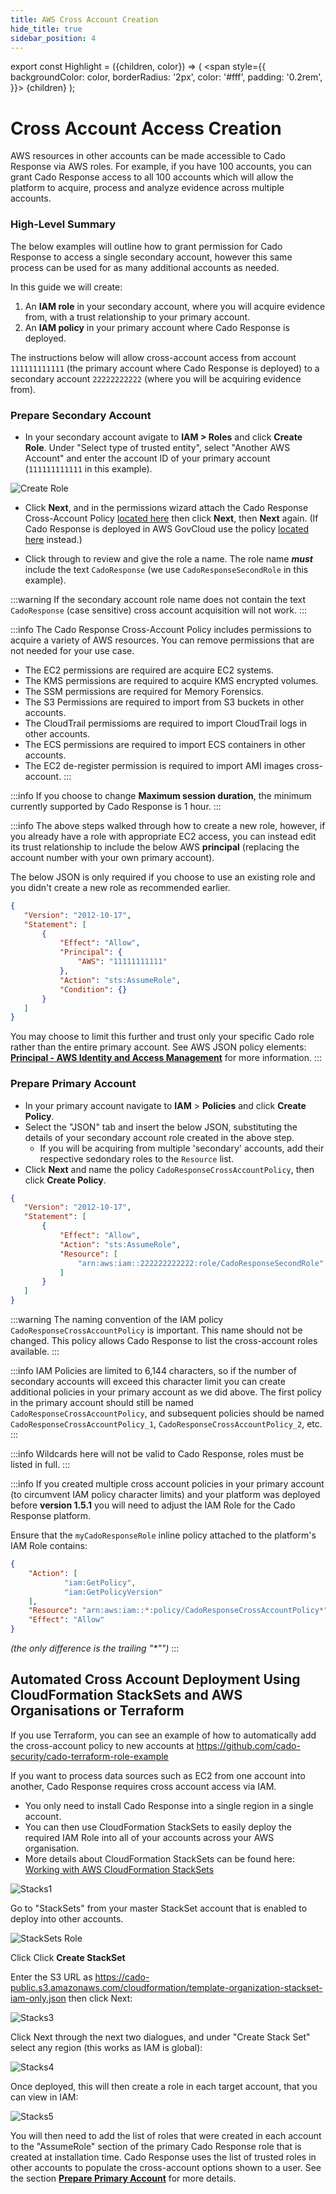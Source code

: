 ```yaml
---
title: AWS Cross Account Creation
hide_title: true
sidebar_position: 4
---
```


export const Highlight = ({children, color}) => (
  <span
    style={{
      backgroundColor: color,
      borderRadius: '2px',
      color: '#fff',
      padding: '0.2rem',
    }}>
    {children}
  </span>
);

# Cross Account Access Creation
AWS resources in other accounts can be made accessible to Cado Response via AWS roles.  For example, if you have 100 accounts, you can grant Cado Response access to all 100 accounts which will allow the platform to acquire, process and analyze evidence across multiple accounts.

### High-Level Summary
The below examples will outline how to grant permission for Cado Response to access a single secondary account, however this same process can be used for as many additional accounts as needed.

In this guide we will create:
1. An **IAM role** in your secondary account, where you will acquire evidence from, with a trust relationship to your primary account. 
2. An **IAM policy** in your primary account where Cado Response is deployed.


The instructions below will allow cross-account access from account `111111111111` (the primary account where Cado Response is deployed) to a secondary account `22222222222` (where you will be acquiring evidence from).

### Prepare Secondary Account

- In your secondary account avigate to **IAM > Roles** and click **Create Role**. Under "Select type of trusted entity", select "Another AWS Account" and enter the account ID of your primary account (`111111111111` in this example).

![Create Role](/img/create-role.png)

- Click **Next**, and in the permissions wizard attach the Cado Response Cross-Account Policy [located here](https://cado-public.s3.amazonaws.com/policy-in-cross-account.json) then click **Next**, then **Next** again. (If Cado Response is deployed in AWS GovCloud use the policy [located here](https://gov-updates.s3-us-gov-east-1.amazonaws.com/policy-in-cross-account-govcloud.json) instead.)

- Click through to review and give the role a name. The role name **_must_** include the text `CadoResponse` (we use `CadoResponseSecondRole` in this example).

:::warning
If the secondary account role name does not contain the text `CadoResponse` (case sensitive) cross account acquisition will not work.
:::


:::info
The Cado Response Cross-Account Policy includes permissions to acquire a variety of AWS resources. You can remove permissions that are not needed for your use case.
* The EC2 permissions are required are acquire EC2 systems.
* The KMS permissions are required to acquire KMS encrypted volumes.
* The SSM permissions are required for Memory Forensics.
* The S3 Permissions are required to import from S3 buckets in other accounts.
* The CloudTrail permissioms are required to import CloudTrail logs in other accounts.
* The ECS permissions are required to import ECS containers in other accounts.
* The EC2 de-register permission is required to import AMI images cross-account.
:::

:::info
If you choose to change **Maximum session duration**, the minimum currently supported by Cado Response is 1 hour.
:::

:::info
The above steps walked through how to create a new role, however, if you already have a role with appropriate EC2 access, you can instead edit its trust relationship to include the below AWS **principal** (replacing the account number with your own primary account). 

The below JSON is only required if you choose to use an existing role and you didn't create a new role as recommended earlier.

```json
{
   "Version": "2012-10-17",
   "Statement": [
       {
           "Effect": "Allow",
           "Principal": {
               "AWS": "11111111111"
           },
           "Action": "sts:AssumeRole",
           "Condition": {}
       }
   ]
}
```

You may choose to limit this further and trust only your specific Cado role rather than the entire primary account.  See AWS JSON policy elements: **[Principal - AWS Identity and Access Management](https://docs.aws.amazon.com/IAM/latest/UserGuide/reference_policies_elements_principal.html)** for more information.
:::

### Prepare Primary Account

- In your primary account navigate to **IAM** > **Policies** and click **Create Policy**.
- Select the "JSON" tab and insert the below JSON, substituting the details of your secondary account role created in the above step.
    - If you will be acquiring from multiple 'secondary' accounts, add their respective sedondary roles to the `Resource` list.
- Click **Next** and name the policy `CadoResponseCrossAccountPolicy`, then click **Create Policy**.

```json 
{
   "Version": "2012-10-17",
   "Statement": [
       {
           "Effect": "Allow",
           "Action": "sts:AssumeRole",
           "Resource": [
               "arn:aws:iam::222222222222:role/CadoResponseSecondRole"
           ]
       }
   ]
}
```

:::warning
The naming convention of the IAM policy `CadoResponseCrossAccountPolicy` is important.  This name should not be changed.
This policy allows Cado Response to list the cross-account roles available.
:::

:::info
IAM Policies are limited to 6,144 characters, so if the number of secondary accounts will exceed this character limit you can create additional policies in your primary account as we did above. The first policy in the primary account should still be named `CadoResponseCrossAccountPolicy`, and subsequent policies should be named `CadoResponseCrossAccountPolicy_1`, `CadoResponseCrossAccountPolicy_2`, etc.
:::

:::info
Wildcards here will not be valid to Cado Response, roles must be listed in full.
:::

:::info
If you created multiple cross account policies in your primary account (to circumvent IAM policy character limits) and your platform was deployed before **version 1.5.1** you will need to adjust the IAM Role for the Cado Response platform. 

Ensure that the `myCadoResponseRole` inline policy attached to the platform's IAM Role contains:

```json
{
    "Action": [
            "iam:GetPolicy",
            "iam:GetPolicyVersion"
    ],
    "Resource": "arn:aws:iam::*:policy/CadoResponseCrossAccountPolicy*",
    "Effect": "Allow"
}
```
*(the only difference is the trailing "\*"")*
:::


## Automated Cross Account Deployment Using CloudFormation StackSets and AWS Organisations or Terraform

If you use Terraform, you can see an example of how to automatically add the cross-account policy to new accounts at https://github.com/cado-security/cado-terraform-role-example

If you want to process data sources such as EC2 from one account into another, Cado Response requires cross account access via IAM. 
- You only need to install Cado Response into a single region in a single account. 
- You can then use CloudFormation StackSets to easily deploy the required IAM Role into all of your accounts across your AWS organisation.
- More details about CloudFormation StackSets can be found here: [Working with AWS CloudFormation StackSets](https://docs.aws.amazon.com/AWSCloudFormation/latest/UserGuide/what-is-cfnstacksets.html)

![Stacks1](/img/stacks1.png)

Go to "StackSets" from your master StackSet account that is enabled to deploy into other accounts.

![StackSets Role](/img/stacks2.png)

Click Click **<Highlight color="#F78631">Create StackSet</Highlight>**

Enter the S3 URL as https://cado-public.s3.amazonaws.com/cloudformation/template-organization-stackset-iam-only.json then click Next:

![Stacks3](/img/stacks3.png)

Click Next through the next two dialogues, and under "Create Stack Set" select any region (this works as IAM is global):

![Stacks4](/img/stacks4.png)

Once deployed, this will then create a role in each target account, that you can view in IAM:

![Stacks5](/img/stacks5.png)

You will then need to add the list of roles that were created in each account to the "AssumeRole" section of the primary Cado Response role that is created at installation time. Cado Response uses the list of trusted roles in other accounts to populate the cross-account options shown to a user.  See the section **[Prepare Primary Account](#prepare-primary-account)** for more details.
